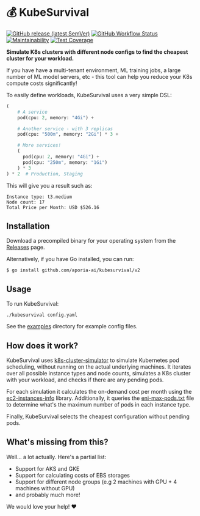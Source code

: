 # 💰 KubeSurvival
[![GitHub release (latest SemVer)](https://img.shields.io/github/v/release/aporia-ai/kubesurvival?sort=semver&style=flat)](https://github.com/aporia-ai/kubesurvival/releases/latest)
[![GitHub Workflow Status](https://img.shields.io/github/workflow/status/aporia-ai/kubesurvival/Test?label=build%20%26%20tests&style=flat)](https://github.com/aporia-ai/kubesurvival/actions?workflow=test)
[![Maintainability](https://api.codeclimate.com/v1/badges/e301f215e966335dc6bd/maintainability)](https://codeclimate.com/github/aporia-ai/kubesurvival/maintainability)
[![Test Coverage](https://api.codeclimate.com/v1/badges/e301f215e966335dc6bd/test_coverage)](https://codeclimate.com/github/aporia-ai/kubesurvival/test_coverage)

**Simulate K8s clusters with different node configs to find the cheapest cluster for your workload.**

If you have have a multi-tenant environment, ML training jobs, a large number of ML model servers, etc - this tool can help you reduce your K8s compute costs significantly!

To easily define workloads, KubeSurvival uses a very simple DSL:

```python
(
    # A service
    pod(cpu: 2, memory: "4Gi") + 

    # Another service - with 3 replicas
    pod(cpu: "500m", memory: "2Gi") * 3 +

    # More services!
    (
      pod(cpu: 2, memory: "4Gi") +
      pod(cpu: "250m", memory: "1Gi")
    ) * 3
) * 2  # Production, Staging
```

This will give you a result such as:

    Instance type: t3.medium
    Node count: 17
    Total Price per Month: USD $526.16

## Installation

Download a precompiled binary for your operating system from the [Releases](https://github.com/aporia-ai/kubesurvival/releases) page.

Alternatively, if you have Go installed, you can run:

```console
$ go install github.com/aporia-ai/kubesurvival/v2
```

## Usage

To run KubeSurvival:

    ./kubesurvival config.yaml

See the [examples](examples/) directory for example config files.

## How does it work?

KubeSurvival uses [k8s-cluster-simulator](https://github.com/pfnet-research/k8s-cluster-simulator) to simulate Kubernetes pod scheduling, without running on the actual underlying machines. It iterates over all possible instance types and node counts, simulates a K8s cluster with your workload, and checks if there are any pending pods. 

For each simulation it calculates the on-demand cost per month using the [ec2-instances-info](https://github.com/cristim/ec2-instances-info) library. Additionally, it queries the [eni-max-pods.txt](https://github.com/awslabs/amazon-eks-ami/blob/master/files/eni-max-pods.txt) file to determine what's the maximum number of pods in each instance type.

Finally, KubeSurvival selects the cheapest configuration without pending pods.

## What's missing from this?

Well... a lot actually. Here's a partial list:

* Support for AKS and GKE
* Support for calculating costs of EBS storages
* Support for different node groups (e.g 2 machines with GPU + 4 machines without GPU)
* and probably much more!

We would love your help! ❤️